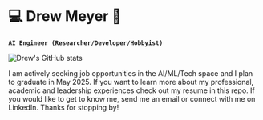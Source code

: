 # 💻 Drew Meyer 🤖
**`AI Engineer (Researcher/Developer/Hobbyist)`**

![Drew's GitHub stats](https://github-readme-stats.vercel.app/api?username=drewku42&show_icons=true)

I am actively seeking job opportunities in the AI/ML/Tech space and I plan to graduate in May 2025. If you want to learn more about my professional, academic and leadership experiences check out my resume in this repo. If you would like to get to know me, send me an email or connect with me on LinkedIn. Thanks for stopping by!
